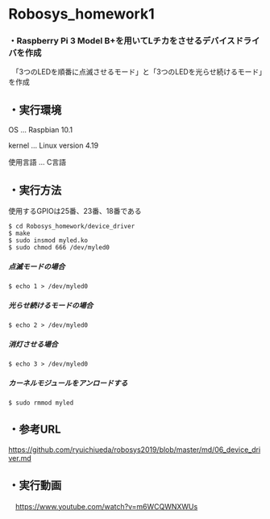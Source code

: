 # Robosys_homework1
### ・Raspberry Pi 3 Model B+を用いてLチカをさせるデバイスドライバを作成
　「3つのLEDを順番に点滅させるモード」と「3つのLEDを光らせ続けるモード」を作成
 
## ・実行環境
OS ... Raspbian 10.1
 
  kernel ... Linux version 4.19
  
  使用言語 ... C言語
  
## ・実行方法
使用するGPIOは25番、23番、18番である
~~~~
$ cd Robosys_homework/device_driver
$ make
$ sudo insmod myled.ko
$ sudo chmod 666 /dev/myled0
~~~~
##### 点滅モードの場合
~~~~
$ echo 1 > /dev/myled0
~~~~
##### 光らせ続けるモードの場合
~~~~
$ echo 2 > /dev/myled0
~~~~
##### 消灯させる場合
~~~~
$ echo 3 > /dev/myled0
~~~~
##### カーネルモジュールをアンロードする
~~~~
$ sudo rmmod myled
~~~~
## ・参考URL
  https://github.com/ryuichiueda/robosys2019/blob/master/md/06_device_driver.md
## ・実行動画
　https://www.youtube.com/watch?v=m6WCQWNXWUs
 
　
